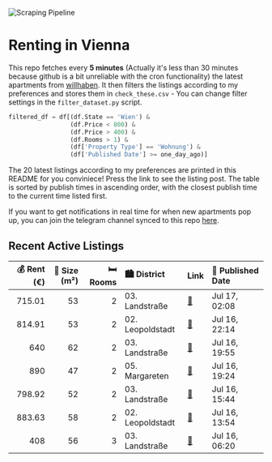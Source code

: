![Scraping Pipeline](https://github.com/AthomsG/renting-in-vienna/actions/workflows/run_pipeline.yml/badge.svg)


# Renting in Vienna

This repo fetches every **5 minutes** (Actually it's less than 30 minutes because github is a bit unreliable with the cron functionality) the latest apartments from [willhaben](https://www.willhaben.at/).
It then filters the listings according to my preferences and stores them in `check_these.csv` - You can change filter settings in the `filter_dataset.py` script.

```python
filtered_df = df[(df.State == 'Wien') & 
                 (df.Price < 800) &
                 (df.Price > 400) &
                 (df.Rooms > 1) &
                 (df['Property Type'] == 'Wohnung') &
                 (df['Published Date'] >= one_day_ago)]
```

The 20 latest listings according to my preferences are printed in this README for you conviniece! Press the link to see the listing post.
The table is sorted by publish times in ascending order, with the closest publish time to the current time listed first.

If you want to get notifications in real time for when new apartments pop up, you can join the telegram channel synced to this repo [here](https://t.me/+1HPAYOf5BSsyNTlk).

## Recent Active Listings

|   💰 Rent (€) |   📏 Size (m²) |   🛏️ Rooms | 🏙️ District      | Link                                                                                                                                                                                                                         | 📅 Published Date   |
|-------------:|--------------:|-----------:|:-----------------|:-----------------------------------------------------------------------------------------------------------------------------------------------------------------------------------------------------------------------------|:-------------------|
|       715.01 |            53 |          2 | 03. Landstraße   | [🔗](https://www.willhaben.at/iad/immobilien/d/mietwohnungen/wien/wien-1030-landstra%C3%9Fe/unbefristete-2-zimmerwohnung-in-der-grasbergergasse-1567046850/)                                                                  | Jul 17, 02:08      |
|       814.91 |            53 |          2 | 02. Leopoldstadt | [🔗](https://www.willhaben.at/iad/immobilien/d/mietwohnungen/wien/wien-1020-leopoldstadt/moderne-2-zimmer-wohnung-mit-balkon-&-keller---n%C3%A4he-u1-praterstern-/-vorgartenstra%C3%9Fe-779214787/)                           | Jul 16, 22:14      |
|       640    |            62 |          2 | 03. Landstraße   | [🔗](https://www.willhaben.at/iad/immobilien/d/mietwohnungen/wien/wien-1030-landstra%C3%9Fe/gemeinde-wohnung-ab-01.09.2025-beziehbar-1786055169/)                                                                             | Jul 16, 19:55      |
|       890    |            47 |          2 | 05. Margareten   | [🔗](https://www.willhaben.at/iad/immobilien/d/mietwohnungen/wien/wien-1050-margareten/2-zimmer-wohnung-in-1050-m%C3%B6bliert-1203034641/)                                                                                    | Jul 16, 19:24      |
|       798.92 |            52 |          2 | 03. Landstraße   | [🔗](https://www.willhaben.at/iad/immobilien/d/mietwohnungen/wien/wien-1030-landstra%C3%9Fe/langzeitnachmieter-gesucht-f%C3%BCr-2-zimmer-wohnung-in-1030-wien-%28n%C3%A4he-s-bahn-st.-marx%29-1826552353/)                    | Jul 16, 15:44      |
|       883.63 |            58 |          2 | 02. Leopoldstadt | [🔗](https://www.willhaben.at/iad/immobilien/d/mietwohnungen/wien/wien-1020-leopoldstadt/grossz%C3%BCgige-58%E2%80%AFm%C2%B2-zwei-zimmer-wohnung-in-u-bahn-n%C3%A4he---unbefristet-&-provisionsfrei-zu-mieten%21-1237950814/) | Jul 16, 13:54      |
|       408    |            56 |          3 | 03. Landstraße   | [🔗](https://www.willhaben.at/iad/immobilien/d/mietwohnungen/wien/wien-1030-landstra%C3%9Fe/wiener-wohnen-direktvergabe-vormerkschein-29.04.2024-3-zimmer-1524353480/)                                                        | Jul 16, 06:20      |
